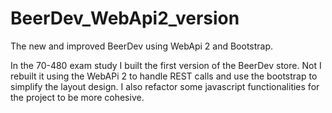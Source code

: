 # BeerDev_WebApi2_version
The new and improved BeerDev using WebApi 2 and Bootstrap.

In the 70-480 exam study I built the first version of the BeerDev store. Not I rebuilt it using the WebAPi 2 to handle REST calls and use the bootstrap to simplify the layout design. I also refactor some javascript functionalities for the project to be more cohesive.
